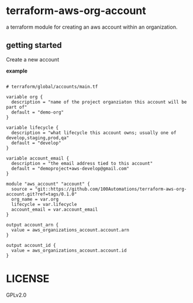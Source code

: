 # terraform-aws-org-account
a terraform module for creating an aws account within an organization.

## getting started
Create a new account 

**example**
```hcl

# terraform/global/accounts/main.tf

variable org {
  description = "name of the project organziaton this account will be part of"
  default = "demo-org"
}

variable lifecycle {
  description = "what lifecycle this account owns; usually one of develop,staging,prod,qa"
  default = "develop"
}

variable account_email {
  description = "the email address tied to this account"
  default = "demoproject+aws-develop@gmail.com"
}

module "aws_account" "account" {
  source = "git::https://github.com/100Automations/terraform-aws-org-account.git?ref=tags/0.1.0"
  org_name = var.org
  lifecycle = var.lifecycle
  account_email = var.account_email
}

output account_arn {
  value = aws_organizations_account.account.arn
}

output account_id {
  value = aws_organizations_account.account.id
}
```

# LICENSE
GPLv2.0
